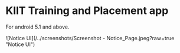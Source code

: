 # KIIT Training and Placement app

For android 5.1 and above.

![Notice UI](/../screenshots/Screenshot - Notice_Page.jpeg?raw=true "Notice UI")

